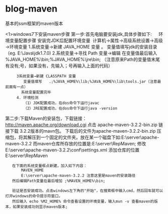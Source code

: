 # blog-maven
基本的ssm框架的maven版本

<1>windows7下安装maven步骤
   第一步:首先电脑要安装jdk,具体步骤如下:
            环境变量配置步骤
             安装完JDK后配置环境变量  计算机→属性→高级系统设置→高级→环境变量
          1.系统变量→新建 JAVA_HOME 变量 。
          变量值填写jdk的安装目录（eg. E:\Java\jdk1.7.0)
          2.系统变量→寻找 Path 变量→编辑
            在变量值最后输入 %JAVA_HOME%\bin;%JAVA_HOME%\jre\bin;
          （注意原来Path的变量值末尾有没有;号，如果没有，先输入；号再输入上面的代码）
 
         3系统变量→新建 CLASSPATH 变量
            变量值填写   .;%JAVA_HOME%\lib;%JAVA_HOME%\lib\tools.jar（注意最前面有一点）
           系统变量配置完毕
         4. 环境检测
            （1）JDK配置成功，在dos命令下运行javac
            （2）JRE配置成功，在dos命令下运行java -version
   第二步:下载Maven的安装包，下载链接：http://maven.apache.org/download.cgi
       点击 apache-maven-3.2.2-bin.zip 链接下载 3.2.2版本的mavn包。
       下载后的文件为apache-maven-3.2.2-bin.zip 压缩包，将其解压到一个固定的文件夹。放在某一个磁盘下如:E:\server\apache-maven-3.2.2
       而maven仓库所存放的位置是:E:\server\RepMaven; 修改E:\server\apache-maven-3.2.2\conf\settings.xml 
       添加仓库的位置<localRepository>E:\server\RepMaven</localRepository>
       
       在下面的系统变量框点新建，加入如下内容：
           MAVEN_HOME
           E:\server\apache-maven-3.2.2 注意这里是maven的安装路径
       然后编辑Path变量在最后增加 ;%MAVEN_HOME%\bin;
       
       验证是否安装成功。点击windows左下角的"开始"，在搜索框中输入cmd，然后回车就可以打开windows的命令提示符窗口，
       然后输入 echo %M2_HOME% 命令查看设置的环境变量，输入mvn -v 查看maven的版本，如果安装成功则显示maven版本;

